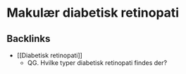 # Makulær diabetisk retinopati

## Backlinks
* [[Diabetisk retinopati]]
	* QG. Hvilke typer diabetisk retinopati findes der?

<!-- {BearID:FB8B0F41-6340-4857-8F06-232EE5023BD2-3348-00000490AA88C71A} -->
